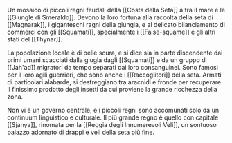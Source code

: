 Un mosaico di piccoli regni feudali della [[Costa della Seta]] a tra il mare e le [[Giungle di Smeraldo]]. Devono la loro fortuna alla raccolta della seta di [[Magnarak]], i giganteschi ragni della giungla, e al delicato bilanciamento di commerci con gli [[Squamati]], specialmente i [[False-squame]] e gli altri stati del [[Thynar]]. 

La popolazione locale è di pelle scura, e si dice sia in parte discendente dai primi umani scacciati dalla giugla dagli [[Squamati]] e da un gruppo di [[Jah'ad]] migratori da tempo separati dai loro consanguinei. Sono famosi per il loro agili guerrieri, che sono anche i [[Raccoglitori]] della seta. Armati di particolari alabarde, si destreggiano tra aracnidi e fronde per recuperare il finissimo prodotto degli insetti da cui proviene la grande ricchezza della zona.

Non vi è un governo centrale, e i piccoli regni sono accomunati solo da un continuum linguistico e culturale. Il più grande regno è quello con capitale [[Sjanya]], rinomata per la [[Reggia degli Innumerevoli Veli]], un sontuoso palazzo adornato di drappi e veli della seta più fine.